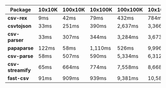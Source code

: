 | Package | 10x10K | 100x10K | 10x100K | 100x100K | 10x1000K 
|---------|---|---|---|---|---
| **csv-rex** | 9ms | 42ms | 79ms | 432ms | 784ms 
| **csvtojson** | 33ms | 251ms | 390ms | 2,637ms | 3,366ms 
| **csv-parser** | 33ms | 307ms | 344ms | 3,284ms | 3,673ms 
| **papaparse** | 122ms | 58ms | 1,110ms | 526ms | 9,996ms 
| **csv-parse** | 58ms | 507ms | 590ms | 5,334ms | 6,312ms 
| **csv-streamify** | 65ms | 664ms | 774ms | 7,558ms | 8,668ms 
| **fast-csv** | 91ms | 909ms | 939ms | 9,381ms | 10,584ms 

